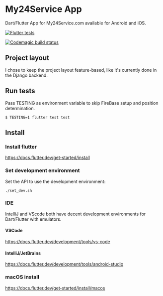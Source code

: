 # My24Service App

Dart/Flutter App for My24Service.com available for Android and iOS.

[![Flutter tests](https://github.com/My24Service/my24app/actions/workflows/flutter.yml/badge.svg)](https://github.com/My24Service/my24app/actions/workflows/flutter.yml)

[![Codemagic build status](https://api.codemagic.io/apps/5f81e5289ccdab5e0ec6e73b/605c7a793c76b368c0f2abc1/status_badge.svg)](https://codemagic.io/apps/5f81e5289ccdab5e0ec6e73b/605c7a793c76b368c0f2abc1/latest_build)


## Project layout

I chose to keep the project layout feature-based, like it's currently done in the Django backend.


## Run tests

Pass TESTING as environment variable to skip FireBase setup and position determination.

```
$ TESTING=1 flutter test test
```

## Install

### Install flutter

https://docs.flutter.dev/get-started/install

### Set development environment

Set the API to use the development environment:

`./set_dev.sh`

### IDE

IntelliJ and VScode both have decent development environments for Dart/Flutter with emulators.

#### VSCode

https://docs.flutter.dev/development/tools/vs-code

#### IntelliJ/JetBrains
https://docs.flutter.dev/development/tools/android-studio

### macOS install

https://docs.flutter.dev/get-started/install/macos

